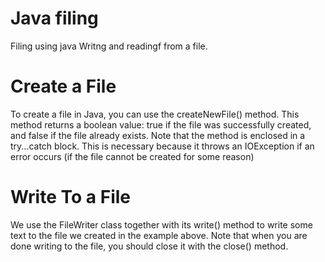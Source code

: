 # Java filing
Filing using java
Writng and readingf from a file.

# Create a File
To create a file in Java, you can use the createNewFile() method. This method returns a boolean value: true if the file was successfully created, and false if the file already exists. Note that the method is enclosed in a try...catch block. This is necessary because it throws an IOException if an error occurs (if the file cannot be created for some reason)

# Write To a File
We use the FileWriter class together with its write() method to write some text to the file we created in the example above. Note that when you are done writing to the file, you should close it with the close() method.

